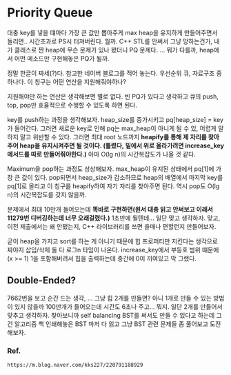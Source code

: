 # Priority Queue

대충 key를 넣을 떄마다 가장 큰 값만 뽑아주게 max heap을 유지하게 만들어주면서 돌리면.. 시간초과로 PS시 터져버린다. 뭘까. C++ STL를 안써서 그냥 망하는건가, 내가 클래스로 짠 heap에 무슨 문제가 있나 봤더니 PQ 문제다. ... 뭐가 다를까, heap에서 어떤 메소드만 구현해놓은 PQ가 될까.

정말 한글이 짜세(?)다. 참고한 네이버 블로그를 적어 놓는다. 우선순위 큐, 자료구조 중 하나다. 이 칭구는 어떤 연산을 지원해줘야하나?

지원해야만 하는 연산은 생각해보면 별로 없다. 빈 PQ가 있다고 생각하고 큐의 push, top, pop만 효율적으로 수행할 수 있도록 하면 된다.

key를 push하는 과정을 생각해보자. heap_size를 증가시키고 pq[heap_size] = key가 들어간다. 그러면 새로운 key로 인해 pq는 max_heap이 아니게 될 수 있, 어렵게 말하지 말고 위반할 수 있다. 그러면 최대 root 노드까지 **heapify를 통해 제 자리를 찾아주어 heap을 유지시켜주면 될 것이다. (틀렸다, 밑에서 위로 올라가려면 increase_key 메서드를 따로 만들어줘야한다.)** 아마 O(lg n)의 시간복잡도가 나올 것 같다.

Maximum을 pop하는 과정도 상상해보자. max_heap이 유지된 상태에서 pq[1]에 가장 큰 값이 있다. pop되면서 heap_size가 감소하므로 heap의 배열에서 마지막 key를 pq[1]로 올리고 이 칭구를 heapify하여 자기 자리를 찾아주면 된다. 역시 pop도 O(lg n)의 시간복잡도를 갖지 않을까.

문제에서 최대 10만개 들어오는데 **똑바로 구현하면(원서 대충 읽고 안써보고 이래서 11279번 디버깅하는데 너무 오래걸렸다.)** 1초만에 될텐데... 일단 맞고 생각하자. 맞고, 이전 제출에서는 왜 안됐는지, C++ 라이브러리를 쓰면 을매나 편할런지 만들어보자.

굳이 heap을 가지고 sort를 하는 게 아니기 때문에 힙 프로퍼티만 지킨다는 생각으로 짜야지 삽입/삭제 둘 다 로그n 타임이 나온다. increase_key에서 부등호 범위 떄문에 (x >= 1) 1을 포함해버려서 힙을 출력하는데 중간에 0이 끼여있고 막 그랬다.

## Double-Ended?

7662번을 보고 순간 드는 생각, ... 그냥 힙 2개를 만들면? 아니 1개로 만들 수 있는 방법이 있지 않을까 100만개가 들어오는데 시간도 6초나 주고... 뭐지. 일단 2개를 만들어서 맞추고 생각하자. 찾아보니까 self balancing BST를 써서도 만들 수 있다고 하는데 그건 알고리즘 책 인쇄해놓은 BST 마저 다 읽고 그냥 BST 관련 문제들 좀 풀어보고 도전해보자.

### Ref.

~~~
https://m.blog.naver.com/kks227/220791188929
~~~
